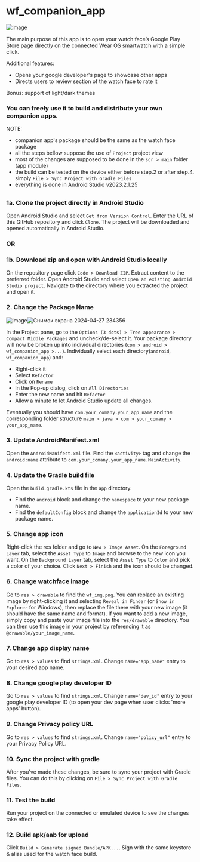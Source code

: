 # wf_companion_app
![image](https://github.com/bredlix/wf_companion_app/assets/91148776/c0fe5aa3-950f-4fcf-ab6b-a9218d8a0a19)

The main purpose of this app is to open your watch face’s Google Play Store page directly on the connected Wear OS smartwatch with a simple click.

Additional features:
- Opens your google developer's page to showcase other apps
- Directs users to review section of the watch face to rate it

Bonus: support of light/dark themes

### **You can freely use it to build and distribute your own companion apps.**

NOTE:
- companion app's package should be the same as the watch face package
- all the steps bellow suppose the use of `Project` project view
- most of the changes are supposed to be done in the `scr > main` folder (app module)
- the build can be tested on the device either before step.2 or after step.4. simply `File > Sync Project with Gradle Files`
- everything is done in Android Studio v2023.2.1.25

## 

### 1a. Clone the project directly in Android Studio

Open Android Studio and select `Get from Version Control`. Enter the URL of this GitHub repository and click `Clone`. The project will be downloaded and opened automatically in Android Studio.

### OR

### 1b. Download zip and open with Android Studio locally

On the repository page click `Code > Download ZIP`. Extract content to the preferred folder. Open Android Studio and select `Open an existing Android Studio project`. Navigate to the directory where you extracted the project and open it.

### 2. Change the Package Name
![image](https://github.com/bredlix/wf_companion_app/assets/91148776/f5a43c6e-dde7-4855-8e6f-fff31d33c8e9)![Снимок экрана 2024-04-27 234356](https://github.com/bredlix/wf_companion_app/assets/91148776/a559450c-331a-4e5d-8d5f-f0326fe81985)


In the Project pane, go to the `Options (3 dots) > Tree appearance > Compact Middle Packages` and uncheck/de-select it. Your package directory will now be broken up into individual directories (`com > android > wf_companion_app >...`).
 Individually select each directory(`android`, `wf_companion_app`) and:

- Right-click it
- Select `Refactor`
- Click on `Rename`
- In the Pop-up dialog, click on `All Directories`
- Enter the new name and hit `Refactor`
- Allow a minute to let Android Studio update all changes.

Eventually you should have `com.your_comany.your_app_name` and the corresponding folder structure `main > java > com > your_comany > your_app_name`.

### 3. Update AndroidManifest.xml

Open the `AndroidManifest.xml` file. Find the `<activity>` tag and change the `android:name` attribute to `com.your_comany.your_app_name.MainActivity`.

### 4. Update the Gradle build file

Open the `build.gradle.kts` file in the `app` directory. 
- Find the `android` block and change the `namespace` to your new package name.
- Find the `defaultConfig` block and change the `applicationId` to your new package name.

### 5. Change app icon

Right-click the res folder and go to `New > Image Asset`. On the `Foreground Layer` tab, select the `Asset Type` to `Image` and browse to the new icon you want. 
On the `Background Layer` tab, select the `Asset Type` to `Color` and pick a color of your choice. Click `Next > Finish` and the icon should be changed.

### 6. Change watchface image

Go to `res > drawable` to find the `wf_img.png`. You can replace an existing image by right-clicking it and selecting `Reveal in Finder` (or `Show in Explorer` for Windows), then replace the file there with your new image (it should have the same name and format). 
If you want to add a new image, simply copy and paste your image file into the `res/drawable` directory. You can then use this image in your project by referencing it as `@drawable/your_image_name`.

### 7. Change app display name

Go to `res > values` to find `strings.xml`. Change `name="app_name"` entry to your desired app name.

### 8. Change google play developer ID

Go to `res > values` to find `strings.xml`. Change `name="dev_id"` entry to your google play developer ID (to open your dev page when user clicks 'more apps' button).

### 9. Change Privacy policy URL

Go to `res > values` to find `strings.xml`. Change `name="policy_url"` entry to your Privacy Policy URL.

### 10. Sync the project with gradle

After you've made these changes, be sure to sync your project with Gradle files. You can do this by clicking on `File > Sync Project with Gradle Files`.

### 11. Test the build

Run your project on the connected or emulated device to see the changes take effect.

### 12. Build apk/aab for upload

Click `Build > Generate signed Bundle/APK...`. Sign with the same keystore & alias used for the watch face build.
